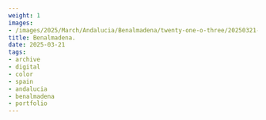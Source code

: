 ```yaml
---
weight: 1
images:
- /images/2025/March/Andalucia/Benalmadena/twenty-one-o-three/20250321-_DSC8629.jpg
title: Benalmadena.
date: 2025-03-21
tags:
- archive
- digital
- color
- spain
- andalucia
- benalmadena
- portfolio
---
```


